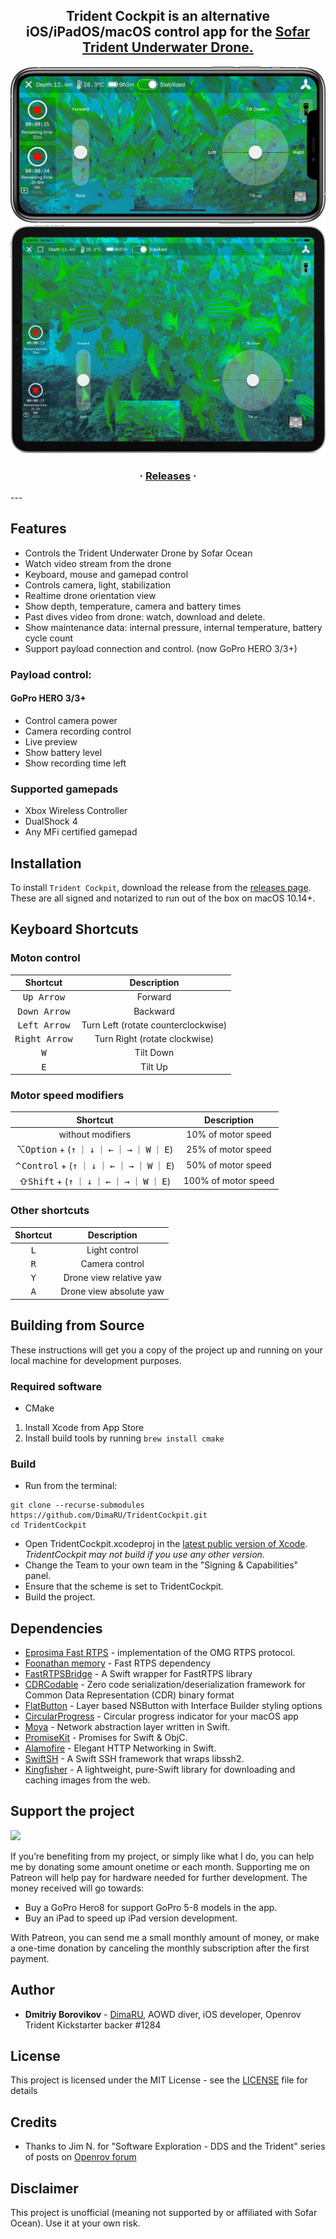 
<h2 align="center">Trident Cockpit is an alternative iOS/iPadOS/macOS control app for the <a href="https://www.sofarocean.com/products/trident?aff=30">Sofar Trident Underwater Drone.</a></h2>

<p align="center">
<img src="https://github.com/DimaRU/TestSite/raw/master/screenshot/iPhone%2011%20Pro%20Max.png" />
<img src="https://github.com/DimaRU/TestSite/raw/master/screenshot/11-inch%20iPad%20Pro.png" />
</p>

<h3 align="center"> ·
<a href="https://github.com/DimaRU/TridentCockpit/releases">Releases</a> ·
</h3>
---

## Features

* Controls the Trident Underwater Drone by Sofar Ocean
* Watch video stream from the drone
* Keyboard, mouse and gamepad control 
* Controls camera, light, stabilization
* Realtime drone orientation view
* Show depth, temperature, camera and battery times
* Past dives video from drone: watch, download and delete.
* Show maintenance data: internal pressure, internal temperature, battery cycle count
* Support payload connection and control. (now GoPro HERO 3/3+)

### Payload control:
#### GoPro HERO 3/3+
* Control camera power
* Camera recording control
* Live preview
* Show battery level
* Show recording time left

### Supported gamepads

* Xbox Wireless Controller
* DualShock 4
* Any MFi certified gamepad

## Installation

To install `Trident Cockpit`, download the release from the [releases page](https://github.com/DimaRU/TridentCockpit/releases).
These are all signed and notarized to run out of the box on macOS 10.14+.

## Keyboard Shortcuts

### Moton control

| Shortcut | Description |
|:-:|:-:|
| <kbd>Up Arrow</kbd> | Forward |
| <kbd>Down Arrow</kbd> | Backward |
| <kbd>Left Arrow</kbd> | Turn Left (rotate counterclockwise) |
| <kbd>Right Arrow</kbd> | Turn Right (rotate clockwise) |
| <kbd>W</kbd> | Tilt Down |
| <kbd>E</kbd> | Tilt Up |

### Motor speed modifiers

| Shortcut | Description |
|:-:|:-:|
| without modifiers | 10% of motor speed |
| &#8997;<kbd>Option</kbd> + (<kbd>&uarr;</kbd> &#65372; <kbd>&darr;</kbd> &#65372; <kbd>&larr;</kbd> &#65372; <kbd>&rarr;</kbd> &#65372; <kbd>W</kbd> &#65372; <kbd>E</kbd>) | 25% of motor speed |
| &#8963;<kbd>Control</kbd> + (<kbd>&uarr;</kbd> &#65372; <kbd>&darr;</kbd> &#65372; <kbd>&larr;</kbd> &#65372; <kbd>&rarr;</kbd> &#65372; <kbd>W</kbd> &#65372; <kbd>E</kbd>) | 50% of motor speed |
| &#8679;<kbd>Shift</kbd> + (<kbd>&uarr;</kbd> &#65372; <kbd>&darr;</kbd> &#65372; <kbd>&larr;</kbd> &#65372; <kbd>&rarr;</kbd> &#65372; <kbd>W</kbd> &#65372; <kbd>E</kbd>) | 100% of motor speed |

### Other shortcuts

| Shortcut | Description |
|:-:|:-:|
| <kbd>L</kbd> | Light control |
| <kbd>R</kbd> | Camera control |
| <kbd>Y</kbd> | Drone view relative yaw |
| <kbd>A</kbd> | Drone view absolute yaw |

## Building from Source

These instructions will get you a copy of the project up and running on your local machine for development purposes.

### Required software

* CMake

1. Install Xcode from App Store
2. Install build tools by running `brew install cmake`

### Build

* Run from the terminal:

```
git clone --recurse-submodules https://github.com/DimaRU/TridentCockpit.git
cd TridentCockpit
```

* Open TridentCockpit.xcodeproj in the [latest public version of Xcode](https://itunes.apple.com/us/app/xcode/id497799835). *TridentCockpit may not build if you use any other version.*
* Change the Team to your own team in the "Signing & Capabilities" panel.
* Ensure that the scheme is set to TridentCockpit.
* Build the project.


## Dependencies

* [Eprosima Fast RTPS](https://github.com/eProsima/Fast-RTPS) - implementation of the OMG RTPS protocol.
* [Foonathan memory](https://github.com/foonathan/memory) - Fast RTPS dependency
* [FastRTPSBridge](https://github.com/DimaRU/FastRTPSBridge) - A Swift wrapper for FastRTPS library
* [CDRCodable](https://github.com/DimaRU/CDRCodable) - Zero code serialization/deserialization framework for Common Data Representation (CDR) binary format
* [FlatButton](https://github.com/OskarGroth/FlatButton) - Layer based NSButton with Interface Builder styling options
* [CircularProgress](https://github.com/sindresorhus/CircularProgress) - Circular progress indicator for your macOS app
* [Moya](https://github.com/Moya/Moya) - Network abstraction layer written in Swift.
* [PromiseKit](https://github.com/mxcl/PromiseKit) - Promises for Swift & ObjC.
* [Alamofire](https://github.com/Alamofire/Alamofire) - Elegant HTTP Networking in Swift.
* [SwiftSH](https://github.com/Frugghi/SwiftSH) - A Swift SSH framework that wraps libssh2.
* [Kingfisher](https://github.com/onevcat/Kingfisher) - A lightweight, pure-Swift library for downloading and caching images from the web.


## Support the project
<a href="https://www.patreon.com/DimaRU" data-patreon-widget-type="become-patron-button"><img src="https://img.shields.io/endpoint?style=for-the-badge&url=https%3A%2F%2Fshieldsio-patreon.herokuapp.com%2FDimaRU"></a>

If you’re benefiting from my project, or simply like what I do, you can help me by donating some amount onetime or each month. Supporting me on Patreon will help pay for hardware needed for further development.
The money received will go towards:

* Buy a GoPro Hero8 for support GoPro 5-8 models in the app.
* Buy an iPad to speed up iPad version development.

With Patreon, you can send me a small monthly amount of money, or make a one-time donation by canceling the monthly subscription after the first payment.
## Author

* **Dmitriy Borovikov** - [DimaRU](https://github.com/DimaRU), AOWD diver, iOS developer, Openrov Trident Kickstarter backer #1284

## License

This project is licensed under the MIT License - see the [LICENSE](LICENSE) file for details

## Credits

* Thanks to Jim N. for "Software Exploration - DDS and the Trident" series of posts on [Openrov forum](https://forum.openrov.com/t/software-exploration-dds-and-the-trident-5-fastrtps/7277)

## Disclaimer

This project is unofficial (meaning not supported by or affiliated with Sofar Ocean). Use it at your own risk.
